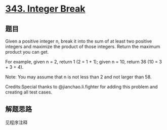# [343. Integer Break](https://leetcode.com/problems/integer-break/)

## 题目

Given a positive integer n, break it into the sum of at least two positive integers and maximize the product of those integers. Return the maximum product you can get.

For example, given n = 2, return 1 (2 = 1 + 1); given n = 10, return 36 (10 = 3 + 3 + 4).

Note: You may assume that n is not less than 2 and not larger than 58.

Credits:Special thanks to @jianchao.li.fighter for adding this problem and creating all test cases.

## 解题思路

见程序注释

